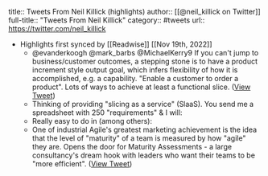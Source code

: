 title:: Tweets From Neil Killick (highlights)
author:: [[@neil_killick on Twitter]]
full-title:: "Tweets From Neil Killick"
category:: #tweets
url:: https://twitter.com/neil_killick

- Highlights first synced by [[Readwise]] [[Nov 19th, 2022]]
	- @evanderkoogh @mark_barbs @MichaelKerry9 If you can't jump to business/customer outcomes, a stepping stone is to have a product increment style output goal, which infers flexibility of how it is accomplished, e.g. a capability. "Enable a customer to order a product". Lots of ways to achieve at least a functional slice. ([View Tweet](https://twitter.com/search?q=%40evanderkoogh%20%40mark_barbs%20%40MichaelKerry9%20If%20you%20can%27t%20jump%20to%20business/customer%20outcomes%2C%20a%20stepping%20stone%20is%20to%20have%20a%20product%20increment%20style%20output%20goal%2C%20which%20infers%20flexibility%20of%20how%20it%20is%20accomplished%2C%20e.g.%20a%20capability.%20%22Enable%20a%20cu%20%28from%3A%40neil_killick%29))
	- Thinking of providing "slicing as a service" (SlaaS). You send me a spreadsheet with 250 "requirements" & I will:
	- Really easy to do in (among others):
	- One of industrial Agile's greatest marketing achievement is the idea that the level of "maturity" of a team is measured by how "agile" they are. Opens the door for Maturity Assessments - a large consultancy's dream hook with leaders who want their teams to be "more efficient". ([View Tweet](https://twitter.com/neil_killick/status/1550584882866569216))